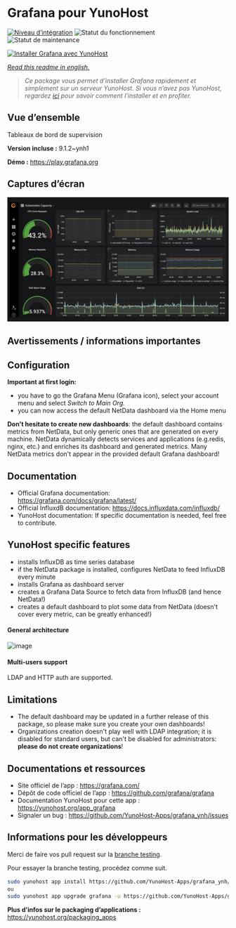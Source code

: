 <!--
N.B.: This README was automatically generated by https://github.com/YunoHost/apps/tree/master/tools/README-generator
It shall NOT be edited by hand.
-->

# Grafana pour YunoHost

[![Niveau d’intégration](https://dash.yunohost.org/integration/grafana.svg)](https://dash.yunohost.org/appci/app/grafana) ![Statut du fonctionnement](https://ci-apps.yunohost.org/ci/badges/grafana.status.svg) ![Statut de maintenance](https://ci-apps.yunohost.org/ci/badges/grafana.maintain.svg)

[![Installer Grafana avec YunoHost](https://install-app.yunohost.org/install-with-yunohost.svg)](https://install-app.yunohost.org/?app=grafana)

*[Read this readme in english.](./README.md)*

> *Ce package vous permet d’installer Grafana rapidement et simplement sur un serveur YunoHost.
Si vous n’avez pas YunoHost, regardez [ici](https://yunohost.org/#/install) pour savoir comment l’installer et en profiter.*

## Vue d’ensemble

Tableaux de bord de supervision

**Version incluse :** 9.1.2~ynh1

**Démo :** https://play.grafana.org

## Captures d’écran

![Capture d’écran de Grafana](./doc/screenshots/Grafana8_Kubernetes.jpg)

## Avertissements / informations importantes

## Configuration

**Important at first login:**

* you have to go the Grafana Menu (Grafana icon), select your account menu and select *Switch to Main Org.*
* you can now access the default NetData dashboard via the Home menu

**Don't hesitate to create new dashboards**: the default dashboard contains metrics from NetData, but only generic ones that are generated on every machine. NetData dynamically detects services and applications (e.g.redis, nginx, etc.) and enriches its dashboard and generated metrics. Many NetData metrics don't appear in the provided default Grafana dashboard!

## Documentation

 * Official Grafana documentation: https://grafana.com/docs/grafana/latest/
 * Official InfluxdB documentation: https://docs.influxdata.com/influxdb/
 * YunoHost documentation: If specific documentation is needed, feel free to contribute.

## YunoHost specific features

* installs InfluxDB as time series database
* if the NetData package is installed, configures NetData to feed InfluxDB every minute
* installs Grafana as dashboard server
* creates a Grafana Data Source to fetch data from InfluxDB (and hence NetData!)
* creates a default dashboard to plot some data from NetData (doesn't cover every metric, can be greatly enhanced!)

#### General architecture

![image](https://cloud.githubusercontent.com/assets/2662304/20649711/29f182ba-b4ce-11e6-97c8-ab2c0ab59833.png)

#### Multi-users support

LDAP and HTTP auth are supported.

## Limitations

* The default dashboard may be updated in a further release of this package, so please make sure you create your own dashboards!
* Organizations creation doesn't play well with LDAP integration; it is disabled for standard users, but can't be disabled for administrators: **please do not create organizations**!

## Documentations et ressources

* Site officiel de l’app : <https://grafana.com/>
* Dépôt de code officiel de l’app : <https://github.com/grafana/grafana>
* Documentation YunoHost pour cette app : <https://yunohost.org/app_grafana>
* Signaler un bug : <https://github.com/YunoHost-Apps/grafana_ynh/issues>

## Informations pour les développeurs

Merci de faire vos pull request sur la [branche testing](https://github.com/YunoHost-Apps/grafana_ynh/tree/testing).

Pour essayer la branche testing, procédez comme suit.

``` bash
sudo yunohost app install https://github.com/YunoHost-Apps/grafana_ynh/tree/testing --debug
ou
sudo yunohost app upgrade grafana -u https://github.com/YunoHost-Apps/grafana_ynh/tree/testing --debug
```

**Plus d’infos sur le packaging d’applications :** <https://yunohost.org/packaging_apps>